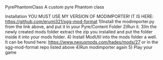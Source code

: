 PyrePhantomClass
A custom pyre Phantom class

Installation
YOU MUST USE MY VERSION OF MODIMPORTER! IT IS HERE: https://github.com/erumi321/sgg-mod-format
1)Install the modimporter.py from the link above, and put it in your Pyre/Content Folder
2)Run it.
3)In the newly created mods folder extract the zip you installed and put the folder inside it into your mods folder.
4) Install ModUtil into the mods folder a well. It can be found here: https://www.nexusmods.com/hades/mods/27 or in the sgg-mod-format repo listed above
4)Run modimporter again
5) Play your game